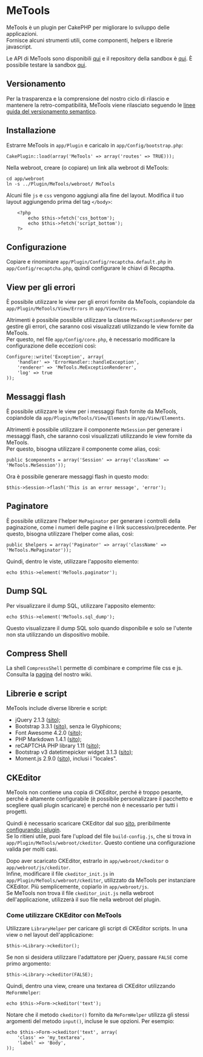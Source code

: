 # MeTools
MeTools è un plugin per CakePHP per migliorare lo sviluppo delle applicazioni.  
Fornisce alcuni strumenti utili, come componenti, helpers e librerie javascript.

Le API di MeTools sono disponibili [qui](http://repository.novatlantis.it/metools/API) e 
il repository della sandbox è [qui](http://github.com/mirko-pagliai/MeToolsSandbox). 
È possibile testare la sandbox [qui](http://repository.novatlantis.it/metools-sandbox).

## Versionamento
Per la trasparenza e la comprensione del nostro ciclo di rilascio e mantenere la retro-compatibilità,
MeTools viene rilasciato seguendo le [linee guida del versionamento semantico](http://semver.org/lang/it).

## Installazione
Estrarre MeTools in `app/Plugin` e caricalo in `app/Config/bootstrap.php`:

	CakePlugin::load(array('MeTools' => array('routes' => TRUE)));

Nella webroot, creare (o copiare) un link alla webroot di MeTools:

	cd app/webroot
	ln -s ../Plugin/MeTools/webroot/ MeTools

Alcuni file `js` e `css` vengono aggiungi alla fine del layout. Modifica il tuo layout aggiungendo prima
del tag `</body>`:

		<?php
			echo $this->fetch('css_bottom');
			echo $this->fetch('script_bottom');
		?>

## Configurazione
Copiare e rinominare `app/Plugin/Config/recaptcha.default.php` in `app/Config/recaptcha.php`,
quindi configurare le chiavi di Recaptha.

## View per gli errori
È possibile utilizzare le view per gli errori fornite da MeTools, copiandole da `app/Plugin/MeTools/View/Errors`
in `app/View/Errors`.

Altrimenti è possibile possibile utilizzare la classe `MeExceptionRenderer` per gestire gli errori,
che saranno così visualizzati utilizzando le view fornite da MeTools.  
Per questo, nel file `app/Config/core.php`, è necessario modificare la configurazione delle eccezioni così:

	Configure::write('Exception', array(
		'handler' => 'ErrorHandler::handleException',
		'renderer' => 'MeTools.MeExceptionRenderer',
		'log' => true
	));

## Messaggi flash
È possibile utilizzare le view per i messaggi flash fornite da MeTools, copiandole da `app/Plugin/MeTools/View/Elements`
in `app/View/Elements`.

Altrimenti è possibile utilizzare il componente `MeSession` per generare i messaggi flash,
che saranno così visualizzati utilizzando le view fornite da MeTools.  
Per questo, bisogna utilizzare il componente come alias, così:
	
	public $components = array('Session' => array('className' => 'MeTools.MeSession'));

Ora è possibile generare messaggi flash in questo modo:
	
	$this->Session->flash('This is an error message', 'error');

## Paginatore
È possibile utilizzare l'helper `MePaginator` per generare i controlli della paginazione,
come i numeri delle pagine e i link successivo/precedente.
Per questo, bisogna utilizzare l'helper come alias, così:

	public $helpers = array('Paginator' => array('className' => 'MeTools.MePaginator'));

Quindi, dentro le viste, utilizzare l'apposito elemento:

	echo $this->element('MeTools.paginator');

## Dump SQL
Per visualizzare il dump SQL, utilizzare l'apposito elemento:

	echo $this->element('MeTools.sql_dump');

Questo visualizzare il dump SQL solo quando disponibile e solo se l'utente non sta utilizzando un dispositivo mobile.

## Compress Shell
La shell `CompressShell` permette di combinare e comprime file css e js.  
Consulta la [pagina](//github.com/mirko-pagliai/MeTools/wiki/Compress-Shell) del nostro wiki.


## Librerie e script
MeTools include diverse librerie e script:

- jQuery 2.1.3 ([sito](http://jquery.com));
- Bootstrap 3.3.1 ([sito](http://getbootstrap.com)), senza le Glyphicons;
- Font Awesome 4.2.0 ([sito](http://fortawesome.github.com/Font-Awesome));
- PHP Markdown 1.4.1 ([sito](http://michelf.ca/projects/php-markdown));
- reCAPTCHA PHP library 1.11 ([sito](https://developers.google.com/recaptcha));
- Bootstrap v3 datetimepicker widget 3.1.3 ([sito](https://github.com/Eonasdan/bootstrap-datetimepicker));
- Moment.js 2.9.0 ([sito](http://momentjs.com/)), inclusi i "locales".

## CKEditor
MeTools non contiene una copia di CKEditor, perché è troppo pesante, perché è altamente configurabile (è possibile
personalizzare il pacchetto e scegliere quali plugin scaricare) e perché non è necessario per tutti i progetti.

Quindi è necessario scaricare CKEditor dal suo [sito](http://ckeditor.com/download), preribilmente 
[configurando i plugin](http://ckeditor.com/builder).  
Se lo ritieni utile, puoi fare l'upload del file `build-config.js`, che si trova in `app/Plugin/MeTools/webroot/ckeditor`.
Questo contiene una configurazione valida per molti casi.

Dopo aver scaricato CKEditor, estrarlo in `app/webroot/ckeditor` o `app/webroot/js/ckeditor`.  
Infine, modificare il file `ckeditor_init.js` in `app/Plugin/MeTools/webroot/ckeditor`, utilizzato da MeTools per
instanziare CKEditor. Più semplicemente, copiarlo in `app/webroot/js`.  
Se MeTools non trova il file `ckeditor_init.js` nella webroot dell'applicazione,
utilizzerà il suo file nella webroot del plugin.

### Come utilizzare CKEditor con MeTools
Utilizzare `LibraryHelper` per caricare gli script di CKEditor scripts. In una view o nel layout dell'applicazione:

	$this->Library->ckeditor();

Se non si desidera utilizzare l'adattatore per jQuery, passare `FALSE` come primo argomento:

	$this->Library->ckeditor(FALSE);

Quindi, dentro una view, creare una textarea di CKEditor utilizzando `MeFormHelper`:

	echo $this->Form->ckeditor('text');

Notare che il metodo `ckeditor()` fornito da `MeFormHelper` utilizza gli stessi argomenti del metodo `input()`, 
incluse le sue opzioni. Per esempio:

	echo $this->Form->ckeditor('text', array(
		'class'	=> 'my_textarea',
		'label' => 'Body',
	));
